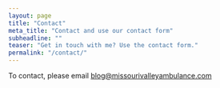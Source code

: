 ```yaml
---
layout: page
title: "Contact"
meta_title: "Contact and use our contact form"
subheadline: ""
teaser: "Get in touch with me? Use the contact form."
permalink: "/contact/"
---
```


To contact, please email [blog@missourivalleyambulance.com](mailto:blog@missourivalleyambulance.com)
